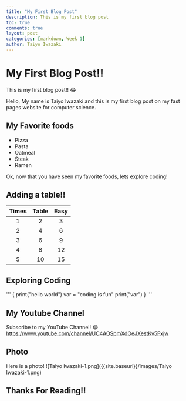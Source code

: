 ```yaml
---
title: "My First Blog Post"
description: This is my first blog post
toc: true
comments: true
layout: post
categories: [markdown, Week 1]
author: Taiyo Iwazaki
---
```

 
# My First Blog Post!!

This is my first blog post!! :joy:

 Hello, My name is Taiyo Iwazaki and this is my first blog post on my fast pages website for computer science.

## My Favorite foods
- Pizza
- Pasta
- Oatmeal
- Steak
- Ramen

Ok, now that you have seen my favorite foods, lets explore coding!

## Adding a table!! 

| Times       | Table       | Easy          |
| :---:       |    :----:   |    :---:      |
| 1           | 2           | 3             |
| 2           | 4           | 6             |
| 3           | 6           | 9             |
| 4           | 8           | 12            |
| 5           | 10          | 15            |

## Exploring Coding

'''
{
    print("hello world")
    var = "coding is fun"
    print("var")
}
'''

## My Youtube Channel
Subscribe to my YouTube Channel! :joy:
<https://www.youtube.com/channel/UC4AOSpmXdOeJXestKv5Fxjw>

## Photo
Here is a photo!
![Taiyo Iwazaki-1.png]({{site.baseurl}}/images/Taiyo Iwazaki-1.png)

## Thanks For Reading!!

